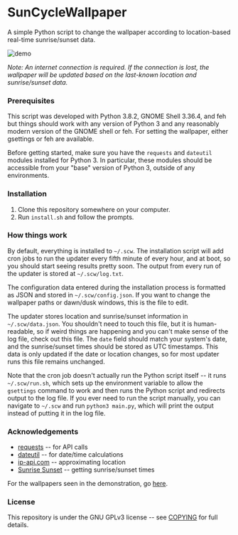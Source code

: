 # SunCycleWallpaper

A simple Python script to change the wallpaper according to location-based real-time sunrise/sunset data.

![demo](demo.gif)

*Note: An internet connection is required. If the connection is lost, the wallpaper will be updated based on the last-known location and sunrise/sunset data.*

### Prerequisites

This script was developed with Python 3.8.2, GNOME Shell 3.36.4, and feh but things should work with any version of Python 3 and any reasonably modern version of the GNOME shell or feh.
For setting the wallpaper, either gsettings or feh are available.

Before getting started, make sure you have the `requests` and `dateutil` modules installed for Python 3. In particular, these modules should be accessible from your "base" version of Python 3, outside of any environments.

### Installation

1. Clone this repository somewhere on your computer.
2. Run `install.sh` and follow the prompts.

### How things work

By default, everything is installed to `~/.scw`. The installation script will add cron jobs to run the updater every fifth minute of every hour, and at boot, so you should start seeing results pretty soon. The output from every run of the updater is stored at `~/.scw/log.txt`.

The configuration data entered during the installation process is formatted as JSON and stored in `~/.scw/config.json`. If you want to change the wallpaper paths or dawn/dusk windows, this is the file to edit.

The updater stores location and sunrise/sunset information in `~/.scw/data.json`. You shouldn't need to touch this file, but it is human-readable, so if weird things are happening and you can't make sense of the log file, check out this file. The `date` field should match your system's date, and the sunrise/sunset times should be stored as UTC timestamps. This data is only updated if the date or location changes, so for most updater runs this file remains unchanged.

Note that the cron job doesn't actually run the Python script itself -- it runs `~/.scw/run.sh`, which sets up the environment variable to allow the `gsettings` command to work and then runs the Python script and redirects output to the log file. If you ever need to run the script manually, you can navigate to `~/.scw` and run `python3 main.py`, which will print the output instead of putting it in the log file.

### Acknowledgements

-  [requests](https://requests.readthedocs.io/en/master/) -- for API calls
-  [dateutil](https://dateutil.readthedocs.io/en/stable/) -- for date/time calculations
-  [ip-api.com](http://ip-api.com/) -- approximating location
-  [Sunrise Sunset](https://sunrise-sunset.org/) -- getting sunrise/sunset times

For the wallpapers seen in the demonstration, go [here](https://imgur.com/gallery/D6ia1).

### License

This repository is under the GNU GPLv3 license -- see [COPYING](COPYING) for full details.
